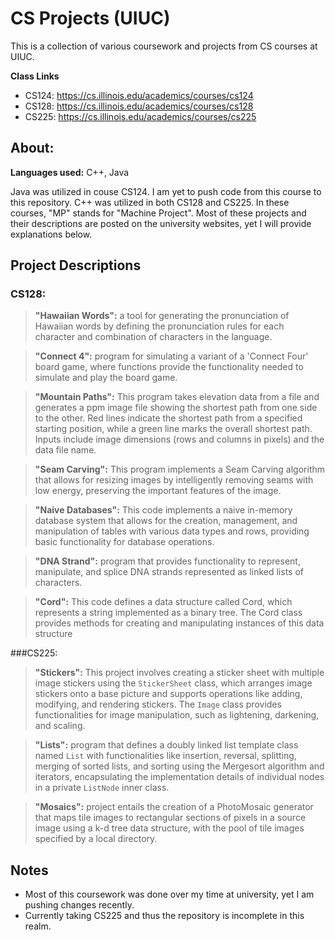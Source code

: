 # CS Projects (UIUC)
This is a collection of various coursework and projects from CS courses at UIUC. 

**Class Links** 
- CS124: https://cs.illinois.edu/academics/courses/cs124
- CS128: https://cs.illinois.edu/academics/courses/cs128
- CS225: https://cs.illinois.edu/academics/courses/cs225


## About:

**Languages used:** C++, Java

Java was utilized in couse CS124. I am yet to push code from this course to this repository. C++ was utilized in both CS128 and CS225. In these courses, "MP" stands for "Machine Project". Most of these projects and their descriptions are posted on the university websites, yet I will provide explanations below. 

## Project Descriptions

### CS128:
> **"Hawaiian Words":** a tool for generating the pronunciation of Hawaiian words by defining the pronunciation rules for each character and combination of characters in the language.

> **"Connect 4":** program for simulating a variant of a 'Connect Four' board game, where functions provide the functionality needed to simulate and play the board game. 

> **"Mountain Paths":** This program takes elevation data from a file and generates a ppm image file showing the shortest path from one side to the other. Red lines indicate the shortest path from a specified starting position, while a green line marks the overall shortest path. Inputs include image dimensions (rows and columns in pixels) and the data file name.

> **"Seam Carving":** This program implements a Seam Carving algorithm that allows for resizing images by intelligently removing seams with low energy, preserving the important features of the image.

> **"Naive Databases":** This code implements a naive in-memory database system that allows for the creation, management, and manipulation of tables with various data types and rows, providing basic functionality for database operations.

> **"DNA Strand":** program that provides functionality to represent, manipulate, and splice DNA strands represented as linked lists of characters. 

> **"Cord":** This code defines a data structure called Cord, which represents a string implemented as a binary tree. The Cord class provides methods for creating and manipulating instances of this data structure

###CS225:
> **"Stickers":** This project involves creating a sticker sheet with multiple image stickers using the `StickerSheet` class, which arranges image stickers onto a base picture and supports operations like adding, modifying, and rendering stickers. The `Image` class provides functionalities for image manipulation, such as lightening, darkening, and scaling. 

> **"Lists":** program that defines a doubly linked list template class named `List` with functionalities like insertion, reversal, splitting, merging of sorted lists, and sorting using the Mergesort algorithm and iterators, encapsulating the implementation details of individual nodes in a private `ListNode` inner class.

> **"Mosaics":** project entails the creation of a PhotoMosaic generator that maps tile images to rectangular sections of pixels in a source image using a k-d tree data structure, with the pool of tile images specified by a local directory.



## Notes

- Most of this coursework was done over my time at university, yet I am pushing changes recently.
- Currently taking CS225 and thus the repository is incomplete in this realm.
